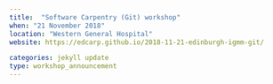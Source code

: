 ```yaml
---
title:  "Software Carpentry (Git) workshop"
when: "21 November 2018"
location: "Western General Hospital"
website: https://edcarp.github.io/2018-11-21-edinburgh-igmm-git/

categories: jekyll update
type: workshop_announcement
---
```

